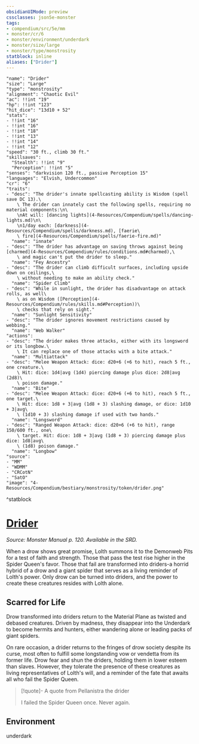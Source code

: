 ```yaml
---
obsidianUIMode: preview
cssclasses: json5e-monster
tags:
- compendium/src/5e/mm
- monster/cr/6
- monster/environment/underdark
- monster/size/large
- monster/type/monstrosity
statblock: inline
aliases: ["Drider"]
---
```

```statblock
"name": "Drider"
"size": "Large"
"type": "monstrosity"
"alignment": "Chaotic Evil"
"ac": !!int "19"
"hp": !!int "123"
"hit_dice": "13d10 + 52"
"stats":
- !!int "16"
- !!int "16"
- !!int "18"
- !!int "13"
- !!int "14"
- !!int "12"
"speed": "30 ft., climb 30 ft."
"skillsaves":
  "Stealth": !!int "9"
  "Perception": !!int "5"
"senses": "darkvision 120 ft., passive Perception 15"
"languages": "Elvish, Undercommon"
"cr": "6"
"traits":
- "desc": "The drider's innate spellcasting ability is Wisdom (spell save DC 13).\
    \ The drider can innately cast the following spells, requiring no material components:\n\
    \nAt will: [dancing lights](4-Resources/Compendium/spells/dancing-lights.md)\n\
    \n1/day each: [darkness](4-Resources/Compendium/spells/darkness.md), [faerie\
    \ fire](4-Resources/Compendium/spells/faerie-fire.md)"
  "name": "innate"
- "desc": "The drider has advantage on saving throws against being [charmed](4-Resources/Compendium/rules/conditions.md#charmed),\
    \ and magic can't put the drider to sleep."
  "name": "Fey Ancestry"
- "desc": "The drider can climb difficult surfaces, including upside down on ceilings,\
    \ without needing to make an ability check."
  "name": "Spider Climb"
- "desc": "While in sunlight, the drider has disadvantage on attack rolls, as well\
    \ as on Wisdom ([Perception](4-Resources/Compendium/rules/skills.md#Perception))\
    \ checks that rely on sight."
  "name": "Sunlight Sensitivity"
- "desc": "The drider ignores movement restrictions caused by webbing."
  "name": "Web Walker"
"actions":
- "desc": "The drider makes three attacks, either with its longsword or its longbow.\
    \ It can replace one of those attacks with a bite attack."
  "name": "Multiattack"
- "desc": "Melee Weapon Attack: dice: d20+6 (+6 to hit), reach 5 ft., one creature.\
    \ Hit: dice: 1d4|avg (1d4) piercing damage plus dice: 2d8|avg (2d8)\
    \ poison damage."
  "name": "Bite"
- "desc": "Melee Weapon Attack: dice: d20+6 (+6 to hit), reach 5 ft., one target.\
    \ Hit: dice: 1d8 + 3|avg (1d8 + 3) slashing damage, or dice: 1d10 + 3|avg\
    \ (1d10 + 3) slashing damage if used with two hands."
  "name": "Longsword"
- "desc": "Ranged Weapon Attack: dice: d20+6 (+6 to hit), range 150/600 ft., one\
    \ target. Hit: dice: 1d8 + 3|avg (1d8 + 3) piercing damage plus dice: 1d8|avg\
    \ (1d8) poison damage."
  "name": "Longbow"
"source":
- "MM"
- "WDMM"
- "CRCotN"
- "SatO"
"image": "4-Resources/Compendium/bestiary/monstrosity/token/drider.png"
```
^statblock
# [Drider](4-Resources/Compendium/bestiary/monstrosity/drider.md)
*Source: Monster Manual p. 120. Available in the SRD.*  

When a drow shows great promise, Lolth summons it to the Demonweb Pits for a test of faith and strength. Those that pass the test rise higher in the Spider Queen's favor. Those that fail are transformed into driders-a horrid hybrid of a drow and a giant spider that serves as a living reminder of Lolth's power. Only drow can be turned into driders, and the power to create these creatures resides with Lolth alone.

## Scarred for Life

Drow transformed into driders return to the Material Plane as twisted and debased creatures. Driven by madness, they disappear into the Underdark to become hermits and hunters, either wandering alone or leading packs of giant spiders.

On rare occasion, a drider returns to the fringes of drow society despite its curse, most often to fulfill some longstanding vow or vendetta from its former life. Drow fear and shun the driders, holding them in lower esteem than slaves. However, they tolerate the presence of these creatures as living representatives of Lolth's will, and a reminder of the fate that awaits all who fail the Spider Queen.

> [!quote]- A quote from Pellanistra the drider  
> 
> I failed the Spider Queen once. Never again.




## Environment

underdark